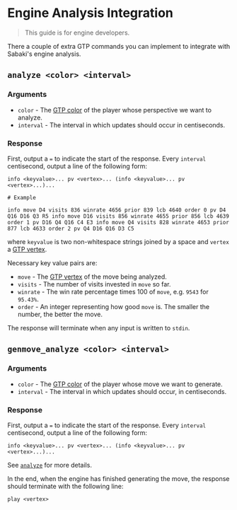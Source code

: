 # Engine Analysis Integration

> This guide is for engine developers.

There a couple of extra GTP commands you can implement to integrate with
Sabaki's engine analysis.

## `analyze <color> <interval>`

### Arguments

- `color` - The
  [GTP color](https://www.lysator.liu.se/~gunnar/gtp/gtp2-spec-draft2/gtp2-spec.html#SECTION00042000000000000000)
  of the player whose perspective we want to analyze.
- `interval` - The interval in which updates should occur in centiseconds.

### Response

First, output a `=` to indicate the start of the response. Every `interval`
centisecond, output a line of the following form:

```
info <keyvalue>... pv <vertex>... (info <keyvalue>... pv <vertex>...)...

# Example

info move D4 visits 836 winrate 4656 prior 839 lcb 4640 order 0 pv D4 Q16 D16 Q3 R5 info move D16 visits 856 winrate 4655 prior 856 lcb 4639 order 1 pv D16 Q4 Q16 C4 E3 info move Q4 visits 828 winrate 4653 prior 877 lcb 4633 order 2 pv Q4 D16 Q16 D3 C5
```

where `keyvalue` is two non-whitespace strings joined by a space and `vertex` a
[GTP vertex](https://www.lysator.liu.se/~gunnar/gtp/gtp2-spec-draft2/gtp2-spec.html#SECTION00042000000000000000).

Necessary key value pairs are:

- `move` - The
  [GTP vertex](https://www.lysator.liu.se/~gunnar/gtp/gtp2-spec-draft2/gtp2-spec.html#SECTION00042000000000000000)
  of the move being analyzed.
- `visits` - The number of visits invested in `move` so far.
- `winrate` - The win rate percentage times 100 of `move`, e.g. `9543` for
  `95.43%`.
- `order` - An integer representing how good `move` is. The smaller the number,
  the better the move.

The response will terminate when any input is written to `stdin`.

## `genmove_analyze <color> <interval>`

### Arguments

- `color` - The
  [GTP color](https://www.lysator.liu.se/~gunnar/gtp/gtp2-spec-draft2/gtp2-spec.html#SECTION00042000000000000000)
  of the player whose move we want to generate.
- `interval` - The interval in which updates should occur, in centiseconds.

### Response

First, output a `=` to indicate the start of the response. Every `interval`
centisecond, output a line of the following form:

```
info <keyvalue>... pv <vertex>... (info <keyvalue>... pv <vertex>...)...
```

See [`analyze`](#analyze-color-interval) for more details.

In the end, when the engine has finished generating the move, the response
should terminate with the following line:

```
play <vertex>
```
